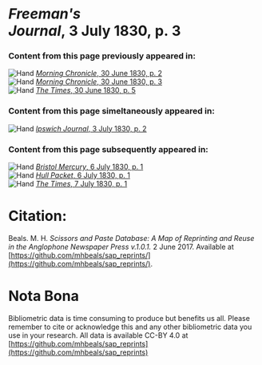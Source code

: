 # *Freeman's Journal*, 3 July 1830, p. 3  
  
### Content from this page previously appeared in:  
![Hand](http://scissorsandpaste.net/wp-content/uploads/2017/06/smallhandpointer.png) [*Morning Chronicle*, 30 June 1830, p. 2](https://mhbeals.github.io/sap_html/Morning-Chronicle/Morning-Chronicle-30-June-1830-p-2)  
![Hand](http://scissorsandpaste.net/wp-content/uploads/2017/06/smallhandpointer.png) [*Morning Chronicle*, 30 June 1830, p. 3](https://mhbeals.github.io/sap_html/Morning-Chronicle/Morning-Chronicle-30-June-1830-p-3)  
![Hand](http://scissorsandpaste.net/wp-content/uploads/2017/06/smallhandpointer.png) [*The Times*, 30 June 1830, p. 5](https://mhbeals.github.io/sap_html/The-Times/The-Times-30-June-1830-p-5)  
  
### Content from this page simeltaneously appeared in:  
![Hand](http://scissorsandpaste.net/wp-content/uploads/2017/06/smallhandpointer.png) [*Ipswich Journal*, 3 July 1830, p. 2](https://mhbeals.github.io/sap_html/Ipswich-Journal/Ipswich-Journal-3-July-1830-p-2)  
  
### Content from this page subsequently appeared in:  
![Hand](http://scissorsandpaste.net/wp-content/uploads/2017/06/smallhandpointer.png) [*Bristol Mercury*, 6 July 1830, p. 1](https://mhbeals.github.io/sap_html/Bristol-Mercury/Bristol-Mercury-6-July-1830-p-1)  
![Hand](http://scissorsandpaste.net/wp-content/uploads/2017/06/smallhandpointer.png) [*Hull Packet*, 6 July 1830, p. 1](https://mhbeals.github.io/sap_html/Hull-Packet/Hull-Packet-6-July-1830-p-1)  
![Hand](http://scissorsandpaste.net/wp-content/uploads/2017/06/smallhandpointer.png) [*The Times*, 7 July 1830, p. 1](https://mhbeals.github.io/sap_html/The-Times/The-Times-7-July-1830-p-1)  


# Citation: 

Beals. M. H. *Scissors and Paste Database: A Map of Reprinting and Reuse in the Anglophone Newspaper Press v.1.0.1.* 2 June 2017. Available at [https://github.com/mhbeals/sap_reprints/](https://github.com/mhbeals/sap_reprints/). 

# Nota Bona

Bibliometric data is time consuming to produce but benefits us all. Please remember to cite or acknowledge this and any other bibliometric data you use in your research. All data is available CC-BY 4.0 at [https://github.com/mhbeals/sap_reprints](https://github.com/mhbeals/sap_reprints)